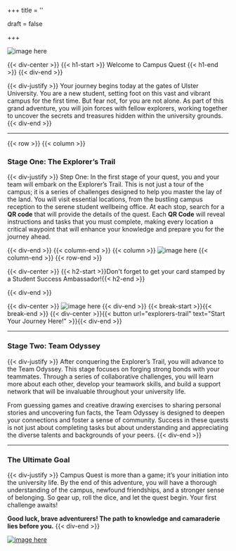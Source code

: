 +++
title = ''

draft = false

+++


![image here](images/header.png#center)

{{< div-center >}} {{< h1-start >}} Welcome to Campus Quest {{< h1-end >}} {{< div-end >}}

{{< div-justify >}}
Your journey begins today at the gates of Ulster University. You are a new student, setting foot on this vast and vibrant campus for the first time. But fear not, for you are not alone. As part of this grand adventure, you will join forces with fellow explorers, working together to uncover the secrets and treasures hidden within the university grounds.
{{< div-end >}}
___
{{< row >}}
{{< column >}}

### Stage One: The Explorer’s Trail

{{< div-justify >}}
Step One:
In the first stage of your quest, you and your team will embark on the Explorer’s Trail. This is not just a tour of the campus; it is a series of challenges designed to help you master the lay of the land. You will visit essential locations, from the bustling campus reception to the serene student wellbeing office. At each stop, search for a **QR code** that will provide the details of the quest. Each **QR Code** will reveal instructions and tasks that you must complete, making every location a critical waypoint that will enhance your knowledge and prepare you for the journey ahead.

{{< div-end >}}
{{< column-end >}}
{{< column >}}
![image here](images/Find-Me.png#center)
{{< column-end >}}
{{< row-end >}}

{{< div-center >}}
{{< h2-start >}}Don't forget to get your card stamped by a Student Success Ambassador!{{< h2-end >}}

{{< div-end >}}

{{< div-center >}}
![image here](images/stamp-card.png#center)
{{< div-end >}}
{{< break-start >}}{{< break-end >}}
{{< div-center >}}{{< button url="explorers-trail" text="Start Your Journey Here!" >}}{{< div-end >}}
___


### Stage Two: Team Odyssey
{{< div-justify >}}
After conquering the Explorer’s Trail, you will advance to the Team Odyssey. This stage focuses on forging strong bonds with your teammates. Through a series of collaborative challenges, you will learn more about each other, develop your teamwork skills, and build a support network that will be invaluable throughout your university life.

From guessing games and creative drawing exercises to sharing personal stories and uncovering fun facts, the Team Odyssey is designed to deepen your connections and foster a sense of community. Success in these quests is not just about completing tasks but about understanding and appreciating the diverse talents and backgrounds of your peers.
{{< div-end >}}
___
### The Ultimate Goal
{{< div-justify >}}
Campus Quest is more than a game; it’s your initiation into the university life. By the end of this adventure, you will have a thorough understanding of the campus, newfound friendships, and a stronger sense of belonging. So gear up, roll the dice, and let the quest begin. Your first challenge awaits!

**Good luck, brave adventurers! The path to knowledge and camaraderie lies before you.**
{{< div-end >}}

[![image here](images/lost-icon.png#center)](lost)